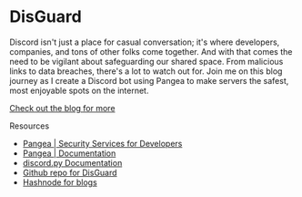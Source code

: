 # DisGuard

Discord isn't just a place for casual conversation; it's where developers, companies, and tons of other folks come together. And with that comes the need to be vigilant about safeguarding our shared space. From malicious links to data breaches, there's a lot to watch out for. Join me on this blog journey as I create a Discord bot using Pangea to make servers the safest, most enjoyable spots on the internet.


[Check out the blog for more](https://aadarshkannan.hashnode.dev/disguard-protecting-your-discord-server-from-malicious-threats)

Resources

- [Pangea | Security Services for Developers](https://pangea.cloud/)
- [Pangea | Documentation](https://pangea.cloud/docs/)
- [discord.py Documentation](https://discordpy.readthedocs.io/en/stable/)
- [Github repo for DisGuard](https://github.com/dotAadarsh/DisGuard)
- [Hashnode for blogs](https://hashnode.com/)

 
